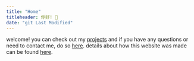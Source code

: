```yaml
---
title: "Home"
titleheader: 你好! 👋
date: "git Last Modified"
---
```


welcome! you can check out my [projects](/projects) and if you have any questions or need to contact me, do so [here](/contact). details about how this website was made can be found [here](/about).